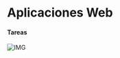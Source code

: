 # Aplicaciones Web
####  Tareas 


![IMG](https://www.redeszone.net/app/uploads-redeszone.net/2022/03/estudios-desarrollador-web.jpg)
